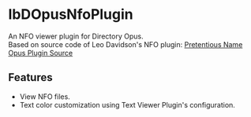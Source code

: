 # IbDOpusNfoPlugin
An NFO viewer plugin for Directory Opus.  
Based on source code of Leo Davidson's NFO plugin: [Pretentious Name Opus Plugin Source](https://www.pretentiousname.com/pnop_source/index.html)

## Features
* View NFO files.
* Text color customization using Text Viewer Plugin's configuration.